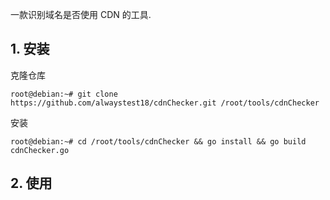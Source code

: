 一款识别域名是否使用 CDN 的工具.

## 1. 安装

克隆仓库

```shell
root@debian:~# git clone https://github.com/alwaystest18/cdnChecker.git /root/tools/cdnChecker
```

安装

```shell
root@debian:~# cd /root/tools/cdnChecker && go install && go build cdnChecker.go
```

## 2. 使用

```

```

